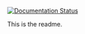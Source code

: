 [![Documentation Status](https://readthedocs.org/projects/taskbridge/badge/?version=latest)](https://taskbridge.readthedocs.io/en/latest/?badge=latest)

This is the readme.